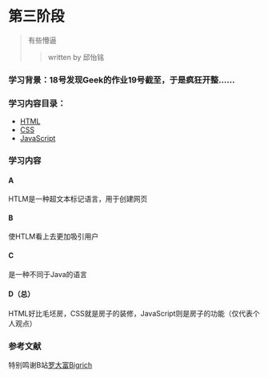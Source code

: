# 第三阶段
> 有些懵逼
> >written by 邱怡铭
### 学习背景：18号发现Geek的作业19号截至，于是疯狂开整......

### 学习内容目录：
- [HTML](https://www.runoob.com/html/html-tutorial.html)
- [CSS](https://www.runoob.com/css/css-tutorial.html)
- [JavaScript](https://liaoxuefeng.com/books/javascript/introduction/index.html)

### 学习内容
#### A
HTLM是一种超文本标记语言，用于创建网页
#### B
使HTLM看上去更加吸引用户
#### C
是一种不同于Java的语言
#### D（总）
HTML好比毛坯房，CSS就是房子的装修，JavaScript则是房子的功能（仅代表个人观点）

### 参考文献
特别鸣谢B站[罗大富Bigrich](https://www.bilibili.com/video/BV1BT4y1W7Aw?vd_source=2552ef659ebde2f6dadff1230dbbb677)
